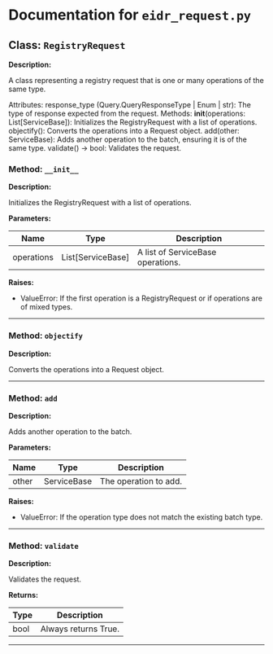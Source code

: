 # Documentation for `eidr_request.py`

## Class: `RegistryRequest`


**Description:**

A class representing a registry request that is one or many operations of the same type.

Attributes:
    response_type (Query.QueryResponseType | Enum | str): The type of response expected from the request.
Methods:
    __init__(operations: List[ServiceBase]):
        Initializes the RegistryRequest with a list of operations.
    objectify():
        Converts the operations into a Request object.
    add(other: ServiceBase):
        Adds another operation to the batch, ensuring it is of the same type.
    validate() -> bool:
        Validates the request.


### Method: `__init__`


**Description:**

Initializes the RegistryRequest with a list of operations.



**Parameters:**

|Name|Type|Description|
|----|----|-----------|
| operations | List[ServiceBase] | A list of ServiceBase operations. |

**Raises:**

- ValueError: If the first operation is a RegistryRequest or if operations are of mixed types.

---

### Method: `objectify`


**Description:**

Converts the operations into a Request object.

---

### Method: `add`


**Description:**

Adds another operation to the batch.



**Parameters:**

|Name|Type|Description|
|----|----|-----------|
| other | ServiceBase | The operation to add. |

**Raises:**

- ValueError: If the operation type does not match the existing batch type.

---

### Method: `validate`


**Description:**

Validates the request.



**Returns:**

|Type|Description|
|----|-----------|
| bool | Always returns True. |

---
